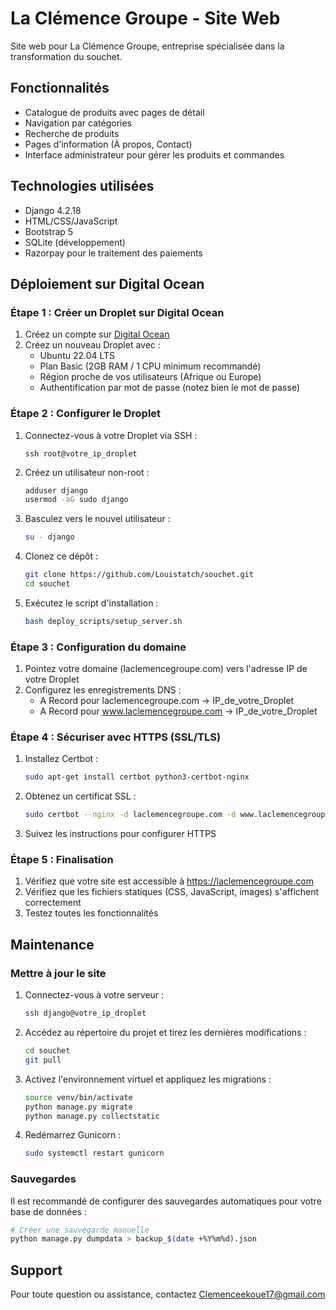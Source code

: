# La Clémence Groupe - Site Web

Site web pour La Clémence Groupe, entreprise spécialisée dans la transformation du souchet.

## Fonctionnalités

- Catalogue de produits avec pages de détail
- Navigation par catégories
- Recherche de produits
- Pages d'information (À propos, Contact)
- Interface administrateur pour gérer les produits et commandes

## Technologies utilisées

- Django 4.2.18
- HTML/CSS/JavaScript
- Bootstrap 5
- SQLite (développement)
- Razorpay pour le traitement des paiements

## Déploiement sur Digital Ocean

### Étape 1 : Créer un Droplet sur Digital Ocean

1. Créez un compte sur [Digital Ocean](https://www.digitalocean.com/)
2. Créez un nouveau Droplet avec :
   - Ubuntu 22.04 LTS
   - Plan Basic (2GB RAM / 1 CPU minimum recommandé)
   - Région proche de vos utilisateurs (Afrique ou Europe)
   - Authentification par mot de passe (notez bien le mot de passe)

### Étape 2 : Configurer le Droplet

1. Connectez-vous à votre Droplet via SSH :
   ```
   ssh root@votre_ip_droplet
   ```

2. Créez un utilisateur non-root :
   ```bash
   adduser django
   usermod -aG sudo django
   ```

3. Basculez vers le nouvel utilisateur :
   ```bash
   su - django
   ```

4. Clonez ce dépôt :
   ```bash
   git clone https://github.com/Louistatch/souchet.git
   cd souchet
   ```

5. Exécutez le script d'installation :
   ```bash
   bash deploy_scripts/setup_server.sh
   ```

### Étape 3 : Configuration du domaine

1. Pointez votre domaine (laclemencegroupe.com) vers l'adresse IP de votre Droplet
2. Configurez les enregistrements DNS :
   - A Record pour laclemencegroupe.com → IP_de_votre_Droplet
   - A Record pour www.laclemencegroupe.com → IP_de_votre_Droplet

### Étape 4 : Sécuriser avec HTTPS (SSL/TLS)

1. Installez Certbot :
   ```bash
   sudo apt-get install certbot python3-certbot-nginx
   ```

2. Obtenez un certificat SSL :
   ```bash
   sudo certbot --nginx -d laclemencegroupe.com -d www.laclemencegroupe.com
   ```

3. Suivez les instructions pour configurer HTTPS

### Étape 5 : Finalisation

1. Vérifiez que votre site est accessible à https://laclemencegroupe.com
2. Vérifiez que les fichiers statiques (CSS, JavaScript, images) s'affichent correctement
3. Testez toutes les fonctionnalités

## Maintenance

### Mettre à jour le site

1. Connectez-vous à votre serveur :
   ```bash
   ssh django@votre_ip_droplet
   ```

2. Accédez au répertoire du projet et tirez les dernières modifications :
   ```bash
   cd souchet
   git pull
   ```

3. Activez l'environnement virtuel et appliquez les migrations :
   ```bash
   source venv/bin/activate
   python manage.py migrate
   python manage.py collectstatic
   ```

4. Redémarrez Gunicorn :
   ```bash
   sudo systemctl restart gunicorn
   ```

### Sauvegardes

Il est recommandé de configurer des sauvegardes automatiques pour votre base de données :

```bash
# Créer une sauvegarde manuelle
python manage.py dumpdata > backup_$(date +%Y%m%d).json
```

## Support

Pour toute question ou assistance, contactez Clemenceekoue17@gmail.com